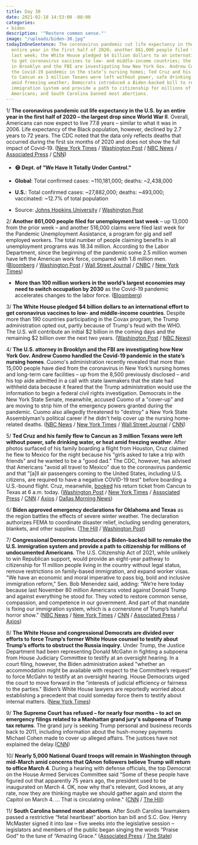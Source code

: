 ```yaml
---
title: Day 30
date: 2021-02-18 14:53:00 -08:00
categories:
- biden
description: '"Restore common sense."'
image: "/uploads/biden-30.jpg"
todayInOneSentence: The coronavirus pandemic cut life expectancy in the U.S. by an
  entire year in the first half of 2020; another 861,000 people filed for unemployment
  last week; the White House pledged $4 billion dollars to an international effort
  to get coronavirus vaccines to low- and middle-income countries; the U.S. attorney
  in Brooklyn and the FBI are investigating how New York Gov. Andrew Cuomo handled
  the Covid-19 pandemic in the state’s nursing homes; Ted Cruz and his family flew
  to Cancun as 3 million Texans were left without power, safe drinking water, or heat
  amid freezing weather; Democrats introduced a Biden-backed bill to remake the U.S.
  immigration system and provide a path to citizenship for millions of undocumented
  Americans; and South Carolina banned most abortions.
---
```


1/ **The coronavirus pandemic cut life expectancy in the U.S. by an entire year in the first half of 2020 – the largest drop since World War II**. Overall, Americans can now expect to live 77.8 years – similar to what it was in 2006. Life expectancy of the Black population, however, declined by 2.7 years to 72 years. The CDC noted that the data only reflects deaths that occurred during the first six months of 2020 and does not show the full impact of Covid-19. ([New York Times](https://www.nytimes.com/2021/02/18/us/covid-life-expectancy.html) / [Washington Post](https://www.washingtonpost.com/health/life-expectancy-covid-us/2021/02/17/ae9b71fe-713c-11eb-93be-c10813e358a2_story.html) / [NBC News](https://www.nbcnews.com/news/us-news/covid-19-cuts-u-s-life-expectancy-year-first-half-n1258219) / [Associated Press](https://apnews.com/article/us-life-expectancy-huge-decline-f4caaf4555563d09e927f1798136a869) / [CNN](https://www.cnn.com/2021/02/18/health/life-expectancy-fell-pandemic/index.html))

* #### 😷 Dept. of "We Have It Totally Under Control."

* **Global**: Total confirmed cases: \~110,181,000; deaths: \~2,438,000

* **U.S.**: Total confirmed cases: \~27,882,000; deaths: \~493,000; vaccinated: \~12.7% of total population

* Source: [Johns Hopkins University](https://coronavirus.jhu.edu/map.html) / [Washington Post](https://www.washingtonpost.com/graphics/2020/health/covid-vaccine-states-distribution-doses/)

2/ **Another 861,000 people filed for unemployment last week** – up 13,000 from the prior week – and another 516,000 claims were filed last week for the Pandemic Unemployment Assistance, a program for gig and self employed workers. The total number of people claiming benefits in all unemployment programs was 18.34 million. According to the Labor Department, since the beginning of the pandemic some 2.5 million women have left the American work force, compared with 1.8 million men. ([Bloomberg](https://www.bloomberg.com/news/articles/2021-02-18/u-s-initial-jobless-claims-unexpectedly-rise-for-a-second-week?sref=MIBMEEoj) / [Washington Post](https://www.washingtonpost.com/business/2021/02/18/unemployment-claims-pandemic-february/) / [Wall Street Journal](https://www.wsj.com/articles/weekly-jobless-claims-coronavirus-02-18-2021-11613607535) / [CNBC](https://www.cnbc.com/2021/02/18/us-jobless-claims-.html) / [New York Times](https://www.nytimes.com/live/2021/02/18/us/joe-biden-news/harris-says-women-leaving-the-work-force-because-of-the-pandemic-is-a-national-emergency))

* **More than 100 million workers in the world’s largest economies may need to switch occupation by 2030** as the Covid-19 pandemic accelerates changes to the labor force. ([Bloomberg](https://www.bloomberg.com/news/articles/2021-02-18/100-million-workers-may-need-to-switch-occupation-by-2030-chart?sref=MIBMEEoj))

3/ **The White House pledged $4 billion dollars to an international effort to get coronavirus vaccines to low- and middle-income countries**. Despite more than 190 countries participating in the Covax program, the Trump administration opted out, partly because of Trump's feud with the WHO. The U.S. will contribute an initial $2 billion in the coming days and the remaining $2 billion over the next two years. ([Washington Post](https://www.washingtonpost.com/world/2021/02/18/5-percent-vaccine-donations-france/) / [NBC News](https://www.nbcnews.com/politics/white-house/u-s-will-send-2-billion-global-covid-vaccine-program-n1258295))

4/ **The U.S. attorney in Brooklyn and the FBI are investigating how New York Gov. Andrew Cuomo handled the Covid-19 pandemic in the state’s nursing homes**. Cuomo's administration recently revealed that more than 15,000 people have died from the coronavirus in New York’s nursing homes and long-term care facilities – up from the 8,500 previously disclosed – and his top aide admitted in a call with state lawmakers that the state had withheld data because it feared that the Trump administration would use the information to begin a federal civil rights investigation. Democrats in the New York State Senate, meanwhile, accused Cuomo of a "cover-up" and are moving to strip him of the emergency powers granted during the pandemic. Cuomo also allegedly threatened to "destroy" a New York State Assemblyman's political career if he didn't help cover up the nursing home-related deaths. ([NBC News](https://www.nbcnews.com/news/us-news/u-s-attorney-fbi-investigating-cuomo-s-handling-nursing-home-n1258207) / [New York Times](https://www.nytimes.com/2021/02/17/nyregion/cuomo-nursing-homes-deaths.html) / [Wall Street Journal](https://www.wsj.com/articles/u-s-prosecutors-investigating-how-cuomo-administration-handled-covid-19-in-nursing-homes-11613624562) / [CNN](https://www.cnn.com/2021/02/17/politics/cuomo-ron-kim-nursing-home/index.html))

5/ **Ted Cruz and his family flew to Cancun as 3 million Texans were left without power, safe drinking water, or heat amid freezing weather**. After photos surfaced of his family boarding a flight from Houston, Cruz claimed he flew to Mexico for the night because his "girls asked to take a trip with friends" and he wanted to be a "good dad." The CDC, however, has advised that Americans "avoid all travel to Mexico" due to the coronavirus pandemic and that "\[a\]ll air passengers coming to the United States, including U.S. citizens, are required to have a negative COVID-19 test" before boarding a U.S.-bound flight. Cruz, meanwhile, [booked](https://twitter.com/PeterAlexander/status/1362509981346635781) his return ticket from Cancun to Texas at 6 a.m. today. ([Washington Post](https://www.washingtonpost.com/powerpost/ted-cruz-cancun-texas-storm/2021/02/18/ff0fd950-71ea-11eb-93be-c10813e358a2_story.html) / [New York Times](https://www.nytimes.com/2021/02/18/us/ted-cruz-cancun.html) / [Associated Press](https://apnews.com/article/ted-cruz-mexico-vacation-amid-storm-b0cdc326db95bf25d93de9e877e05862) / [CNN](https://www.cnn.com/2021/02/18/politics/ted-cruz-cancun-texas-disaster-electricity-power-water/index.html) / [Axios](https://www.axios.com/ted-cruz-cancun-texas-power-outage-4db50ae3-5f40-408b-9ee1-efe1478928ad.html) / [Dallas Morning News](https://www.dallasnews.com/news/politics/2021/02/18/barbs-fly-at-ted-cruz-for-heading-to-cancun-as-millions-in-texas-freeze-without-power/))

6/ **Biden approved emergency declarations for Oklahoma and Texas** as the region battles the effects of severe winter weather. The declaration authorizes FEMA to coordinate disaster relief, including sending generators, blankets, and other supplies. ([The Hill](https://thehill.com/homenews/administration/539253-fema-sending-generators-fuel-to-texas-amid-power-outages) / [Washington Post](https://www.washingtonpost.com/weather/2021/02/18/winter-storm-weather-live-updates/#link-FJHNYZD23VAR3NWSQYBIOZKIKY))

7/ **Congressional Democrats introduced a Biden-backed bill to remake the U.S. immigration system and provide a path to citizenship for millions of undocumented Americans**. The U.S. Citizenship Act of 2021, while unlikely to win Republican support, would provide an eight-year pathway to citizenship for 11 million people living in the country without legal status, remove restrictions on family-based immigration, and expand worker visas. "We have an economic and moral imperative to pass big, bold and inclusive immigration reform," Sen. Bob Menendez said, adding: “We’re here today because last November 80 million Americans voted against Donald Trump and against everything he stood for. They voted to restore common sense, compassion, and competence in our government. And part of that mandate is fixing our immigration system, which is a cornerstone of Trump’s hateful horror show.” ([NBC News](https://www.nbcnews.com/politics/immigration/white-house-throws-support-behind-democratic-immigration-bill-ahead-rollout-n1258206) / [New York Times](https://www.nytimes.com/live/2021/02/18/us/joe-biden-news/congressional-democrats-roll-out-bidens-immigration-plan-offering-an-eight-year-path-to-citizenship) / [CNN](https://www.cnn.com/2021/02/18/politics/biden-immigration-legislation/) / [Associated Press](https://apnews.com/article/biden-democrats-new-immigration-bill-b80ff43f84438d487f274abb93b0447d) / [Axios](https://www.axios.com/biden-immigration-bill-congress-22672807-4920-464b-8289-aa5137308e23.html))

8/ **The White House and congressional Democrats are divided over efforts to force Trump’s former White House counsel to testify about Trump’s efforts to obstruct the Russia inquiry**. Under Trump, the Justice Department had been representing Donald McGahn in fighting a subpoena from House Judiciary Committee to testify at an oversight hearing. In a court filing, however, the Biden administration asked "whether an accommodation might be available with respect to the Committee’s request" to force McGahn to testify at an oversight hearing. House Democrats urged the court to move forward in the "interests of judicial efficiency or fairness to the parties." Biden’s White House lawyers are reportedly worried about establishing a precedent that could someday force them to testify about internal matters. ([New York Times](https://www.nytimes.com/live/2021/02/18/us/joe-biden-news/house-democrats-and-biden-aides-are-split-over-efforts-to-get-an-ex-trump-aide-to-testify-to-congress))

9/ **The Supreme Court has refused – for nearly four months – to act on emergency filings related to a Manhattan grand jury's subpoena of Trump tax returns**. The grand jury is seeking Trump personal and business records back to 2011, including information about the hush-money payments Michael Cohen made to cover up alleged affairs. The justices have not explained the delay.([CNN](https://www.cnn.com/2021/02/18/politics/supreme-court-trump-taxes-vance/index.html))

10/ **Nearly 5,000 National Guard troops will remain in Washington through mid-March amid concerns that QAnon followers believe Trump will return to office March 4**. During a hearing with defense officials, the top Democrat on the House Armed Services Committee said “Some of these people have figured out that apparently 75 years ago, the president used to be inaugurated on March 4. OK, now why that's relevant, God knows, at any rate, now they are thinking maybe we should gather again and storm the Capitol on March 4. ... That is circulating online." ([CNN](https://www.cnn.com/2021/02/17/politics/national-guard-qanon-concerns/) / [The Hill](https://thehill.com/policy/defense/539328-nearly-5000-national-guard-troops-to-stay-in-dc-over-concerns-of-potential))

11/ **South Carolina banned most abortions**. After South Carolina lawmakers passed a restrictive “fetal heartbeat” abortion ban bill and S.C. Gov. Henry McMaster signed it into law – five weeks into the legislative session – legislators and members of the public began singing the words “Praise God” to the tune of “Amazing Grace.” ([Associated Press](https://apnews.com/article/sc-governor-signs-abortion-ban-2cd9e039d63fb071427db688d7ef8f05) / [The State](https://www.thestate.com/news/politics-government/article249317175.html#storylink=cpy))